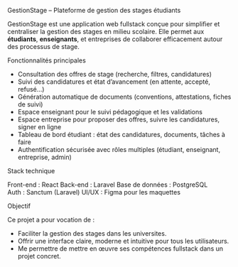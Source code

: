 GestionStage – Plateforme de gestion des stages étudiants

GestionStage est une application web fullstack conçue pour simplifier et centraliser la gestion des stages en milieu scolaire. Elle permet aux **étudiants**, **enseignants**, et entreprises de collaborer efficacement autour des processus de stage.

Fonctionnalités principales

- Consultation des offres de stage (recherche, filtres, candidatures)
- Suivi des candidatures et état d’avancement (en attente, accepté, refusé…)
- Génération automatique de documents (conventions, attestations, fiches de suivi)
- Espace enseignant pour le suivi pédagogique et les validations
- Espace entreprise pour proposer des offres, suivre les candidatures, signer en ligne
- Tableau de bord étudiant : état des candidatures, documents, tâches à faire
- Authentification sécurisée avec rôles multiples (étudiant, enseignant, entreprise, admin)

Stack technique

Front-end : React
Back-end : Laravel 
Base de données : PostgreSQL  
Auth : Sanctum (Laravel) 
UI/UX : Figma pour les maquettes 

Objectif

Ce projet a pour vocation de :
- Faciliter la gestion des stages dans les universites.
- Offrir une interface claire, moderne et intuitive pour tous les utilisateurs.
- Me permettre  de mettre en œuvre ses compétences fullstack dans un projet concret.
